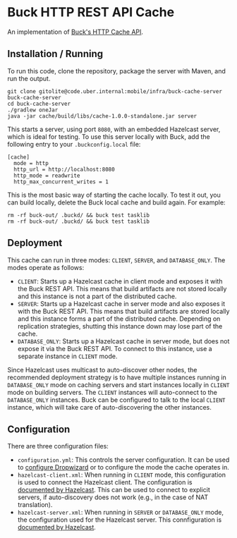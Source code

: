 # Buck HTTP REST API Cache

An implementation of [Buck's HTTP Cache API](https://buckbuild.com/concept/http_cache_api.html).

## Installation / Running

To run this code, clone the repository, package the server with Maven, and run the output.

```
git clone gitolite@code.uber.internal:mobile/infra/buck-cache-server buck-cache-server
cd buck-cache-server
./gradlew oneJar
java -jar cache/build/libs/cache-1.0.0-standalone.jar server
```

This starts a server, using port `8080`, with an embedded Hazelcast server, which is ideal for testing. To use this 
server locally with Buck, add the following entry to your `.buckconfig.local` file:

```
[cache]
  mode = http
  http_url = http://localhost:8080
  http_mode = readwrite
  http_max_concurrent_writes = 1
```

This is the most basic way of starting the cache locally. To test it out, you can build locally, delete the Buck local
cache and build again. For example:

```
rm -rf buck-out/ .buckd/ && buck test tasklib
rm -rf buck-out/ .buckd/ && buck test tasklib
```

## Deployment

This cache can run in three modes: `CLIENT`, `SERVER`, and `DATABASE_ONLY`. The modes operate as follows:
  - `CLIENT`: Starts up a Hazelcast cache in client mode and exposes it with the Buck REST API. This means that build 
    artifacts are not stored locally and this instance is not a part of the distributed cache. 
  - `SERVER`: Starts up a Hazelcast cache in server mode and also exposes it with the Buck REST API. This means that
    build artifacts are stored locally and this instance forms a part of the distributed cache. Depending on replication
    strategies, shutting this instance down may lose part of the cache.
  - `DATABASE_ONLY`: Starts up a Hazelcast cache in server mode, but does not expose it via the Buck REST API. To 
    connect to this instance, use a separate instance in `CLIENT` mode.
    
Since Hazelcast uses multicast to auto-discover other nodes, the recommended deployment strategy is to have multiple
instances running in `DATABASE_ONLY` mode on caching servers and start instances locally in `CLIENT` mode on building
servers. The `CLIENT` instances will auto-connect to the `DATABASE_ONLY` instances. Buck can be configured to talk to 
the local `CLIENT` instance, which will take care of auto-discovering the other instances.

## Configuration

There are three configuration files:
  - `configuration.yml`: This controls the server configuration. It can be used to [configure 
    Dropwizard](http://www.dropwizard.io/0.7.1/docs/manual/configuration.html) or to configure the mode the cache 
    operates in.
  - `hazelcast-client.xml`: When running in `CLIENT` mode, this configuration is used to connect the Hazelcast client.
    The configuration is [documented by Hazelcast](http://docs.hazelcast.org/docs/3.5/manual/html/javaclientconfiguration.html).
    This can be used to connect to explicit servers, if auto-discovery does not work (e.g., in the case of NAT translation).
  - `hazelcast-server.xml`: When running in `SERVER` or `DATABASE_ONLY` mode, the configuration used for the Hazelcast
    server. This connfiguration is [documented by Hazelcast](http://docs.hazelcast.org/docs/3.5/manual/html/configuringhazelcast.html).
